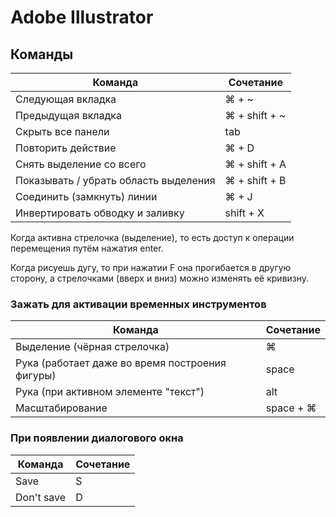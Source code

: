 # Adobe Illustrator


## Команды

Команда | Сочетание
------- | ---------
Следующая вкладка | ⌘ + ~
Предыдущая вкладка | ⌘ + shift + ~
Скрыть все панели | tab
Повторить действие | ⌘ + D
Снять выделение со всего | ⌘ + shift + A
Показывать / убрать область выделения | ⌘ + shift + B
Соединить (замкнуть) линии | ⌘ + J
Инвертировать обводку и заливку | shift + X

Когда активна стрелочка (выделение), то есть доступ к операции перемещения путём нажатия enter.

Когда рисуешь дугу, то при нажатии F она прогибается в другую сторону, а стрелочками (вверх и вниз) можно изменять её кривизну.

### Зажать для активации временных инструментов

Команда | Сочетание
------- | ---------
Выделение (чёрная стрелочка) | ⌘
Рука (работает даже во время построения фигуры) | space
Рука (при активном элементе "текст") | alt
Масштабирование | space + ⌘

### При появлении диалогового окна

Команда | Сочетание
------- | ---------
Save | S
Don't save | D
